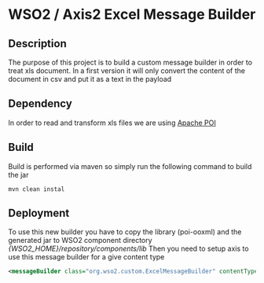 # WSO2 / Axis2 Excel Message Builder

## Description
The purpose of this project is to build a custom message builder in order to treat xls document. In a first version it will only convert the content of the document in csv and put it as a text in the payload

## Dependency
In order to read and transform xls files we are using [Apache POI](https://poi.apache.org/)

## Build
Build is performed via maven so simply run the following command to build the jar

```
mvn clean instal
```

## Deployment
To use this new builder you have to copy the library (poi-ooxml) and the generated jar to WSO2 component directory  *{WSO2_HOME}/repository/components/lib*
Then you need to setup axis to use this message builder for a give content type

```xml
<messageBuilder class="org.wso2.custom.ExcelMessageBuilder" contentType="application/binary"/> 
```
